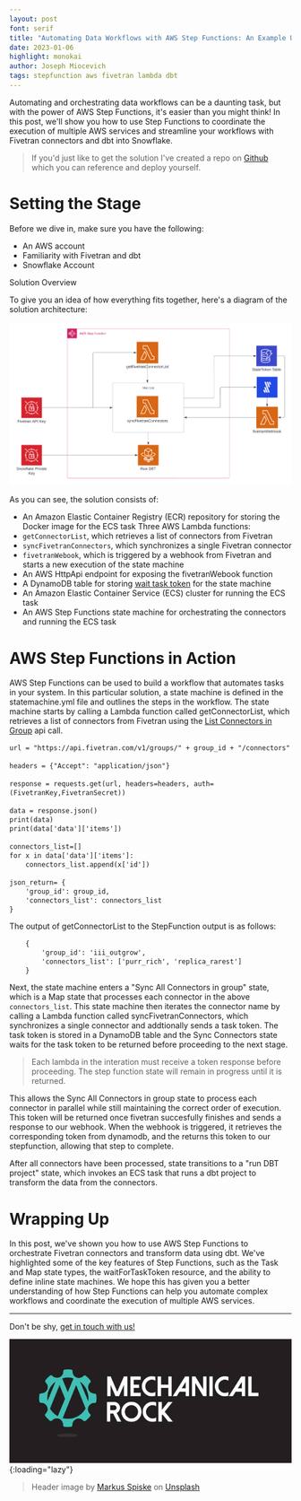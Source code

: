 ```yaml
---
layout: post
font: serif
title: "Automating Data Workflows with AWS Step Functions: An Example Using Fivetran and dbt"
date: 2023-01-06
highlight: monokai
author: Joseph Miocevich
tags: stepfunction aws fivetran lambda dbt
---
```



Automating and orchestrating data workflows can be a daunting task, but with the power of AWS Step Functions, it's easier than you might think! In this post, we'll show you how to use Step Functions to coordinate the execution of multiple AWS services and streamline your workflows with Fivetran connectors and dbt into Snowflake. 


> If you'd just like to get the solution I've created a repo on [Github](https://github.com/JMiocevich/demo-fivetran-stepfunction-orchestration) which you can reference and deploy yourself.

# Setting the Stage

Before we dive in, make sure you have the following:

- An AWS account
- Familiarity with Fivetran and dbt
- Snowflake Account

Solution Overview

To give you an idea of how everything fits together, here's a diagram of the solution architecture:

![architecture diagram](/img/step_functions_fivetran.png)

As you can see, the solution consists of:

- An Amazon Elastic Container Registry (ECR) repository for storing the Docker image for the ECS task
Three AWS Lambda functions:
- `getConnectorList`, which retrieves a list of connectors from Fivetran
- `syncFivetranConnectors`, which synchronizes a single Fivetran connector
- `fivetranWebook`, which is triggered by a webhook from Fivetran and starts a new execution of the state machine
- An AWS HttpApi endpoint for exposing the fivetranWebook function
- A DynamoDB table for storing [wait task token](https://docs.aws.amazon.com/step-functions/latest/dg/callback-task-sample-sqs.html) for the state machine
- An Amazon Elastic Container Service (ECS) cluster for running the ECS task
- An AWS Step Functions state machine for orchestrating the connectors and running the ECS task

# AWS Step Functions in Action

AWS Step Functions can be used to build a workflow that automates tasks in your system. In this particular solution, a state machine is defined in the statemachine.yml file and outlines the steps in the workflow. The state machine starts by calling a Lambda function called getConnectorList, which retrieves a list of connectors from  Fivetran using the [List Connectors in Group](https://developers.fivetran.com/openapi/reference/v1/operation/list_all_connectors_in_group/) api call.

~~~
url = "https://api.fivetran.com/v1/groups/" + group_id + "/connectors"

headers = {"Accept": "application/json"}

response = requests.get(url, headers=headers, auth=(FivetranKey,FivetranSecret))

data = response.json()
print(data)
print(data['data']['items'])

connectors_list=[]
for x in data['data']['items']:
    connectors_list.append(x['id'])

json_return= {
    'group_id': group_id,
    'connectors_list': connectors_list
}
~~~


The output of getConnectorList to the StepFunction output is as follows:

~~~
    {
        'group_id': 'iii_outgrow', 
        'connectors_list': ['purr_rich', 'replica_rarest']
    }
~~~


Next, the state machine enters a "Sync All Connectors in group" state, which is a Map state that processes each connector in the above `connectors_list`. This state machine then iterates the connector name by calling a Lambda function called syncFivetranConnectors, which synchronizes a single connector and addtionally sends a task token. The task token is stored in a DynamoDB table and the Sync Connectors state waits for the task token to be returned before proceeding to the next stage. 

> Each lambda in the interation must receive a token response before proceeding. The step function state will remain in progress until it is returned.

This allows the Sync All Connectors in group state to process each connector in parallel while still maintaining the correct order of execution. This token will be returned once fivetran succesfully finishes and sends a response to our webhook. When the webhook is triggered, it retrieves the corresponding token from dynamodb, and the returns this token to our stepfunction, allowing that step to complete.

After all connectors have been processed, state transitions to a "run DBT project" state, which invokes an ECS task that runs a dbt project to transform the data from the connectors. 

# Wrapping Up

In this post, we've shown you how to use AWS Step Functions to orchestrate Fivetran connectors and transform data using dbt. We've highlighted some of the key features of Step Functions, such as the Task and Map state types, the waitForTaskToken resource, and the ability to define inline state machines. We hope this has given you a better understanding of how Step Functions can help you automate complex workflows and coordinate the execution of multiple AWS services.

---

Don't be shy, [get in touch with us!](https://www.mechanicalrock.io/lets-get-started)

![Mechanical Rock Logo](/img/mr-logo-dark-landscape.jpg){:loading="lazy"}

> Header image by <a href="https://unsplash.com/@markusspiske?utm_source=unsplash&utm_medium=referral&utm_content=creditCopyText">Markus Spiske</a> on <a href="https://unsplash.com/s/photos/authentication?utm_source=unsplash&utm_medium=referral&utm_content=creditCopyText">Unsplash</a>